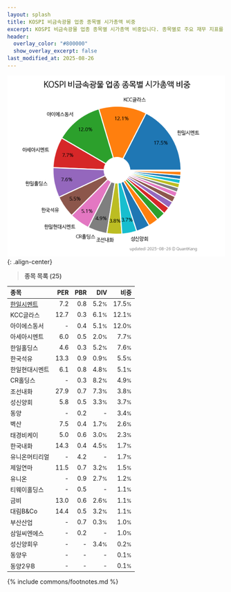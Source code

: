 ```yaml
---
layout: splash
title: KOSPI 비금속광물 업종 종목별 시가총액 비중
excerpt: KOSPI 비금속광물 업종 종목별 시가총액 비중입니다. 종목별로 주요 재무 지표를 함께 표시합니다.
header:
  overlay_color: "#800000"
  show_overlay_excerpt: false
last_modified_at: 2025-08-26
---
```



![KOSPI 비금속광물 업종 종목별 시가총액 비중](/stats/sector/images/kospi_업종_비금속광물_종목.png){: .align-center}


> **종목 목록 (25)**<a id="list"></a>

| **종목** | **PER** | **PBR** | **DIV** | **비중** |
| :------- | ------: | ------: | ------: | -------: |
| [한일시멘트](/300720/) | 7.2 | 0.8 | 5.2<small>%</small> | 17.5<small>%</small> |
| KCC글라스 | 12.7 | 0.3 | 6.1<small>%</small> | 12.1<small>%</small> |
| 아이에스동서 | - | 0.4 | 5.1<small>%</small> | 12.0<small>%</small> |
| 아세아시멘트 | 6.0 | 0.5 | 2.0<small>%</small> | 7.7<small>%</small> |
| 한일홀딩스 | 4.6 | 0.3 | 5.2<small>%</small> | 7.6<small>%</small> |
| 한국석유 | 13.3 | 0.9 | 0.9<small>%</small> | 5.5<small>%</small> |
| 한일현대시멘트 | 6.1 | 0.8 | 4.8<small>%</small> | 5.1<small>%</small> |
| CR홀딩스 | - | 0.3 | 8.2<small>%</small> | 4.9<small>%</small> |
| 조선내화 | 27.9 | 0.7 | 7.3<small>%</small> | 3.8<small>%</small> |
| 성신양회 | 5.8 | 0.5 | 3.3<small>%</small> | 3.7<small>%</small> |
| 동양 | - | 0.2 | - | 3.4<small>%</small> |
| 벽산 | 7.5 | 0.4 | 1.7<small>%</small> | 2.6<small>%</small> |
| 태경비케이 | 5.0 | 0.6 | 3.0<small>%</small> | 2.3<small>%</small> |
| 한국내화 | 14.3 | 0.4 | 4.5<small>%</small> | 1.7<small>%</small> |
| 유니온머티리얼 | - | 4.2 | - | 1.7<small>%</small> |
| 제일연마 | 11.5 | 0.7 | 3.2<small>%</small> | 1.5<small>%</small> |
| 유니온 | - | 0.9 | 2.7<small>%</small> | 1.2<small>%</small> |
| 티웨이홀딩스 | - | 0.5 | - | 1.1<small>%</small> |
| 금비 | 13.0 | 0.6 | 2.6<small>%</small> | 1.1<small>%</small> |
| 대림B&Co | 14.4 | 0.5 | 3.2<small>%</small> | 1.1<small>%</small> |
| 부산산업 | - | 0.7 | 0.3<small>%</small> | 1.0<small>%</small> |
| 삼일씨엔에스 | - | 0.2 | - | 1.0<small>%</small> |
| 성신양회우 | - | - | 3.4<small>%</small> | 0.2<small>%</small> |
| 동양우 | - | - | - | 0.1<small>%</small> |
| 동양2우B | - | - | - | 0.1<small>%</small> |

{% include commons/footnotes.md %}